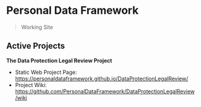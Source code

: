 # Personal Data Framework

> Working Site


## Active Projects

**The Data Protection Legal Review Project**

* Static Web Project Page: https://personaldataframework.github.io/DataProtectionLegalReview/
* Project Wiki: https://github.com/PersonalDataFramework/DataProtectionLegalReview/wiki

